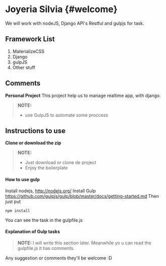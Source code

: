 

Joyeria Silvia {#welcome}
=====================


We will work with nodeJS, Django API's Restful and gulpjs for task.

Framework List
----------

 1. MaterializeCSS
 2. Django
 3. gulpJS
 4. Other stuff


Comments
---------

**Personal Project** This project help us to manage realtime app, with django.

> **NOTE:**
> - use GulpJS to automate some proccess



Instructions to use
---------------

**Clone or download the zip** 

> **NOTE:**
> 
> - Just download or clone de project
> - Enjoy the boilerplate




#### <i class="icon-download"></i> How to use gulp

Install nodejs, http://nodejs.org/ 
Install Gulp https://github.com/gulpjs/gulp/blob/master/docs/getting-started.md
Then just put

    npm install
    
You can see the task in the gulpfile.js

#### <i class="icon-upload"></i> Explanation of Gulp tasks



> **NOTE:** I will write this section later. Meanwhile yo u can read the gulpfile.js it has comments.

Any suggestion or comments they'll be welcome :D